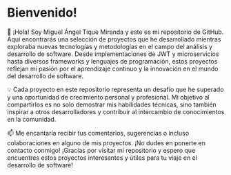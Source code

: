 # Bienvenido!

👋 ¡Hola! Soy Miguel Ángel Tique Miranda y este es mi repositorio de GitHub. Aquí encontrarás una selección de proyectos que he desarrollado mientras exploraba nuevas tecnologías y metodologías en el campo del análisis y desarrollo de software. Desde implementaciones de JWT y microservicios hasta diversos frameworks y lenguajes de programación, estos proyectos reflejan mi pasión por el aprendizaje continuo y la innovación en el mundo del desarrollo de software.

💡 Cada proyecto en este repositorio representa un desafío que he superado y una oportunidad de crecimiento personal y profesional. Mi objetivo al compartirlos es no solo demostrar mis habilidades técnicas, sino también inspirar a otros desarrolladores y contribuir al intercambio de conocimientos en la comunidad.

📫 Me encantaría recibir tus comentarios, sugerencias o incluso colaboraciones en alguno de mis proyectos. ¡No dudes en ponerte en contacto conmigo! ¡Gracias por visitar mi repositorio y espero que encuentres estos proyectos interesantes y útiles para tu viaje en el desarrollo de software!
